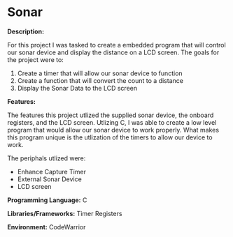 # Sonar

**Description:**

For this project I was tasked to create a embedded program that will control our sonar device and display the distance on a LCD screen. The goals for the project were to:

  1. Create a timer that will allow our sonar device to function
  2. Create a function that will convert the count to a distance
  3. Display the Sonar Data to the LCD screen

**Features:**

The features this project utlized the supplied sonar device, the onboard registers, and the LCD screen. Utlizing C, I was able to create a low level program that would allow our sonar device to work properly. What makes this program unique is the utlization of the timers to allow our device to work.

The periphals utlized were:

  * Enhance Capture Timer
  * External Sonar Device
  * LCD screen

**Programming Language:** C

**Libraries/Frameworks:** Timer Registers

**Environment:** CodeWarrior
